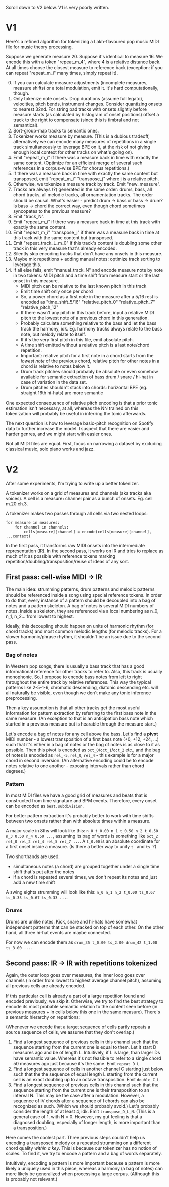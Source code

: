 Scroll down to V2 below. V1 is very poorly written.

# V1

Here's a refined algorithm for tokenizing a Lakh-flavoured pop music MIDI file for music theory processing.

Suppose we generate measure 20. Suppose it's identical to measure 16. We encode this with a token "repeat_m_4", where 4 is a relative distance back. At all times choose the closest measure to reference back (exception: if you can repeat "repeat_m_i" many times, simply repeat it).

0. If you can calculate measure adjustments (incomplete measures, measure shifts) or a total modulation, emit it. It's hard computationally, though.
0. Only tokenize note onsets. Drop durations (assume full legato), velocities, pitch bends, instrument changes. Consider quantizing onsets to nearest 32nd. For string pad tracks with onsets slightly before measure starts (as calculated by histogram of onset positions) offset a track to the right to compensate (since this is timbral and not semantical).
1. Sort-group-map tracks to semantic ones.
2. Tokenizer works measure by measure. (This is a dubious tradeoff, alternatively we can encode many measures of repetitions in a single track simultaneously to leverage BPE on it, at the risk of not giving enough local context for other tracks on what's going on).
3. Emit "repeat_m_i" if there was a measure back in time with exactly the same content. (Optimize for an efficient merge of several such references in a corpus-wise BPE for chorus repetitions.)
4. If there was a measure back in time with exactly the same content but transposed, emit "repeat_m_i" "transpose_j" where j is a relative pitch.
5. Otherwise, we tokenize a measure track by track. Emit "new_measure".
6. Tracks are always (?) generated in the same order: drums, bass, all chord tracks, all melodic tracks, all ornamentation tracks. The order should be causal. What's easier - predict drum -> bass or bass -> drum? Is bass -> chord the correct way, even though chord sometimes syncopates to the previous measure?
7. Emit "track_N".
8. Emit "repeat_m_i" if there was a measure back in time at this track with exactly the same content.
9. Emit "repeat_m_i" "transpose_j" if there was a measure back in time at this track with the same content but transposed.
10. Emit "repeat_track_L_m_0" if this track's content is doubling some other track in this very measure that's already encoded.
11. Silently skip encoding tracks that don't have any onsets in this measure.
98. Maybe mix repetitions + adding manual notes: optimize track sorting to leverage this.
99. If all else fails, emit "manual_track_N" and encode measure note by note in two tokens: MIDI pitch and a time shift from measure start or the last onset in this measure.
    - MIDI pitch can be relative to the last known pitch in this track
    - Emit time shift only once per chord
    - So, a power chord as a first note in the measure after a 5/16 rest is encoded as "time_shift_5/16" "relative_pitch_0" "relative_pitch_7" "relative_pitch_12"
    - If there wasn't any pitch in this track before, input a relative MIDI pitch to the lowest note of a previous chord in this generation.
    - Probably calculate something relative to the bass and let the bass track the harmony, idk. Eg. harmony tracks always relate to the bass note, but melody relate to itself.
    - If it's the very first pitch in this file, emit absolute pitch.
    - A time shift emitted without a relative pitch is a last note/chord repetition.
    - Important: relative pitch for a first note in a chord starts from the *lowest note* of the previous chord, relative pitch for other notes in a chord is relative to notes below it.
    - Drum track pitches should probably be absolute or even somehow available for semantic extraction of bass drum / snare / hi-hat in case of variation in the data set.
    - Drum pitches shouldn't stack into chords: horizontal BPE (eg. straight 16th hi-hats) are more semantic
    

One expected consequence of relative pitch encoding is that a prior tonic estimation isn't necessary, at all, whereas the NN trained on this tokenization will probably be useful in inferring the tonic afterwards.

The next question is how to leverage basic-pitch recognition on Spotify data to further increase the model. I suspect that there are easier and harder genres, and we might start with easier ones.

Not all MIDI files are equal. First, focus on narrowing a dataset by excluding classical music, solo piano works and jazz.

# V2

After some experiments, I'm trying to write up a better tokenizer.

A tokenizer works on a grid of measures and channels (aka tracks aka voices). A cell is a measure+channel pair as a bunch of onsets. Eg. cell m.20 ch.3.

A tokenizer makes two passes through all cells via two nested loops:
```
for measure in measures:
    for channel in channels:
        cells[measure][channel] = encode(cells[measure][channel], ...context)
```
    
In the first pass, it transforms raw MIDI onsets into the intermediate representation (IR). In the second pass, it works on IR and tries to replace as much of it as possible with reference tokens marking repetition/doubling/transposition/reuse of ideas of any sort.


## First pass: cell-wise MIDI -> IR

The main idea: strumming patterns, drum patterns and melodic patterns should be referenced inside a song using special reference tokens. In order to do that, every instance of a pattern should be decoupled into a bag of notes and a pattern skeleton. A bag of notes is several MIDI numbers of notes. Inside a skeleton, they are referenced via a local numbering as n_0, n_1, n_2... from lowest to highest.

Ideally, this decoupling should happen on units of harmonic rhythm (for chord tracks) and most common melodic lengths (for melodic tracks). For a slower harmonic/phrase rhythm, it shouldn't be an issue due to the second pass.

### Bag of notes

In Western pop songs, there is usually a bass track that has a good informational reference for other tracks to refer to. Also, this track is usually monophonic. So, I propose to encode bass notes from left to right throughout the entire track by relative references. This way the typical patterns like 2-5-1-6, chromatic descending, diatonic descending etc. will all naturally be visible, even though we don't make any tonic inference preprocessing.

Then a key assumption is that all other tracks get the most useful information for pattern extraction by referring to the first bass note in the same measure. 
(An exception to that is an anticipation bass note which started in a previous measure but is hearable through the measure start.)

Let's encode a bag of notes for any cell above the bass. Let's find a **pivot** MIDI number - a lowest transposition of a first bass note (+0, +12, +24, ...) such that it's either in a bag of notes or the bag of notes is as close to it as possible. Then this pivot is encoded as `oct_0`/`oct_1`/`oct_2` etc., and the bag of notes is encoded as `rel_-5`, `rel_0`, `rel_4` - this example is for a major chord in second inversion. (An alternative encoding could be to encode notes relative to one another - exposing intervals rather than chord degrees.)

### Pattern

In most MIDI files we have a good grid of measures and beats that is constructed from time signature and BPM events. Therefore, every onset can be encoded as `beat.subdivision`.

For better pattern extraction it's probably better to work with time shifts between two onsets rather than with absolute times within a measure. 

A major scale in 8ths will look like this: `n_0 t_0.00 n_1 t_0.50 n_2 t_0.50 n_3 0.50 n_4 0.50 ...`, assuming its bag of words is something like `oct_2 rel_0 rel_2 rel_4 rel_5 rel_7 ...`. A `t_0.00` is an absolute coordinate for a first onset inside a measure. (Is there a better way to unify `t_` and `ts_`?)

Two shorthands are used:
- simultaneous notes (a chord) are grouped together under a single time shift that's put after the notes
- if a chord is repeated several times, we don't repeat its notes and just add a new time shift

A swing eights strumming will look like this: `n_0 n_1 n_2 t_0.00 ts_0.67 ts_0.33 ts_0.67 ts_0.33 ...`. 

### Drums

Drums are unlike notes. Kick, snare and hi-hats have somewhat independent patterns that can be stacked on top of each other. On the other hand, all three hi-hat events are maybe connected.

For now we can encode them as `drum_35 t_0.00 ts_2.00 drum_42 t_1.00 ts_3.00 ...`.

## Second pass: IR -> IR with repetitions tokenized

Again, the outer loop goes over measures, the inner loop goes over channels (in order from lowest to highest average channel pitch), assuming all previous cells are already encoded.

If this particular cell is already a part of a large repetition found and encoded previously, we skip it. Otherwise, we try to find the best strategy to encode its most probable semantic relation to the content seen before (in previous measures + in cells below this one in the same measure). There's a semantic hierarchy on repetitions:

(Whenever we encode that a target sequence of cells partly repeats a source sequence of cells, we assume that they don't overlap.)

1. Find a longest sequence of previous cells in this channel such that the sequence starting from the current one is equal to them. Let it start D measures ago and be of length L. Intuitively, if L is large, than larger Ds have semantic value. Whereas it's not feasible to refer to a single chord 50 measures ago just because it's the same. Emit `repeat_D_L`.
2. Find a longest sequence of cells in another channel C starting just below such that the the sequence of equal length L starting from the current cell is an exact doubling up to an octave transposition. Emit `double_C_L`.
3. Find a longest sequence of previous cells in this channel such that the sequence starting from the current one is their transposition to an interval N. This may be the case after a modulation. However, a sequence of IV chords after a sequence of I chords can also be recognized as such. (Which we should probably avoid.) Let's probably consider the length of at least 4, idk. Emit `transpose_D_L_N`. (This is a general case of 1. with N = 0. However, my gut feeling is that a diagnosed doubling, especially of longer length, is more important than a transposition.)

Here comes the coolest part. Three previous steps couldn't help us encoding a transposed melody or a repeated strumming on a different chord quality *within a key*. This is because our tokenizer has no notion of scales. To find it, we try to encode a pattern and a bag of words separately.

Intuitively, encoding a pattern is more important because a pattern is more likely a uniquely used in this piece, whereas a harmony (a bag of notes) can more likely be generalized when processing a large corpus. (Although this is probably not relevant.)
